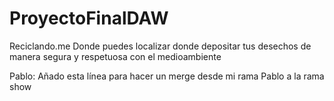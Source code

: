 # ProyectoFinalDAW
Reciclando.me Donde puedes localizar donde depositar tus desechos de manera segura y respetuosa con el medioambiente

Pablo: Añado esta línea para hacer un merge desde mi rama Pablo a la rama show